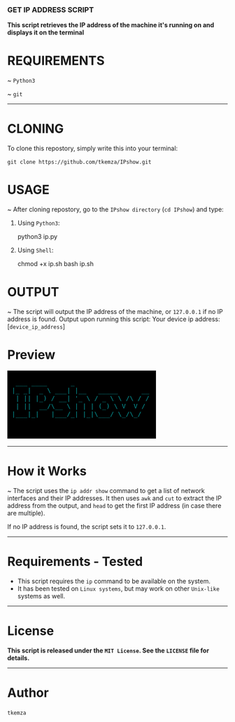 ### GET IP ADDRESS SCRIPT

**This script retrieves the IP address of the machine it's running on and displays it on the terminal**

# REQUIREMENTS

~ `Python3`

~ `git`

-------
# CLONING

To clone this repostory, simply write this into your terminal:

    git clone https://github.com/tkemza/IPshow.git

# USAGE

~ After cloning repostory, go to the `IPshow directory` (`cd IPshow`) and type:

1. Using `Python3`:

    python3 ip.py

2. Using `Shell`:

    chmod +x ip.sh 
    bash ip.sh
    
# OUTPUT
 
~ The script will output the IP address of the machine, or `127.0.0.1` if no IP address is found.
    Output upon running this script:
        Your device ip address: [`device_ip_address`]

# Preview

![IPshow](IPshow.png)

--------
# How it Works

~ The script uses the `ip addr show` command to get a list of network interfaces and their IP addresses. It then uses `awk` and `cut` to extract the IP address from the output, and `head` to get the first IP address (in case there are multiple).

If no IP address is found, the script sets it to `127.0.0.1`.

------------
# Requirements - Tested


* This script requires the `ip` command to be available on the system.
* It has been tested on `Linux systems`, but may work on other `Unix-like` systems as well.

------------
# License

**This script is released under the `MIT License`. See the `LICENSE` file for details.**

------------
# Author

`tkemza`
